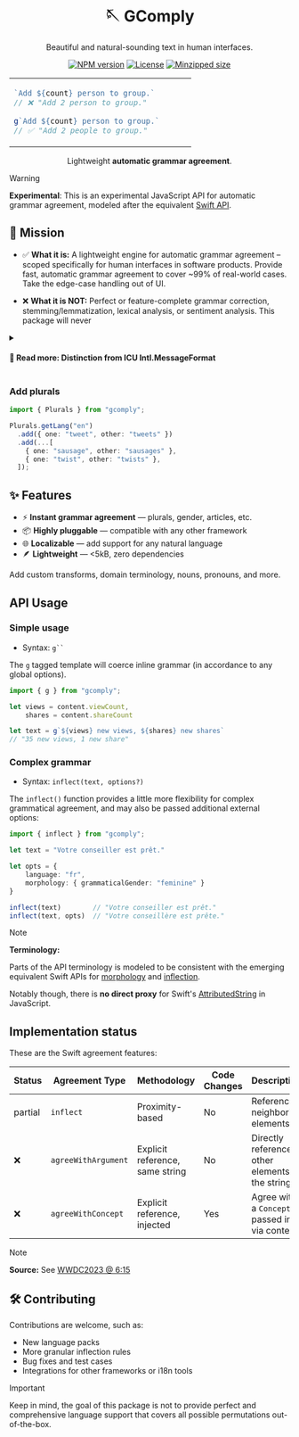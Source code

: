 <h1 align="center">
  🪡 GComply
</h1>

<p align="center">
  Beautiful and natural-sounding text in human interfaces.
</p>

<p align="center">
  <a href="https://www.npmjs.com/package/gcomply"><!--
  --><img alt="NPM version" src="https://img.shields.io/npm/v/gcomply.svg"><!--
  --></a>
  <a href="https://github.com/reececomo/gcomplyblob/main/LICENSE"><!--
  --><img alt="License" src="https://badgen.net/npm/license/gcomply"><!--
  --></a>
  <a href="https://bundlephobia.com/package/gcomply"><!--
  --><img alt="Minzipped size" src="https://badgen.net/bundlephobia/minzip/gcomply"><!--
  --></a>
</p>

<table align="center"><tr><td align="left">
  
```ts
`Add ${count} person to group.`       
// ❌ "Add 2 person to group."

g`Add ${count} person to group.`
// ✅ "Add 2 people to group."
```

</td></tr></table>

<p align="center">
Lightweight <strong>automatic grammar agreement</strong>.
</p>

> [!WARNING]
> **Experimental**: This is an experimental JavaScript API for automatic grammar
> agreement, modeled after the equivalent
> [Swift API](https://developer.apple.com/documentation/foundation/inflectionrule).

## **🚀 Mission**

- ✅ **What it is:**
A lightweight engine for automatic grammar agreement &ndash; scoped specifically for human
interfaces in software products. Provide fast, automatic grammar agreement to cover ~99%
of real-world cases. Take the edge-case handling out of UI.

- ❌ **What it is NOT:**
Perfect or feature-complete grammar correction, stemming/lemmatization, lexical analysis,
or sentiment analysis. This package will never 

<details><summary><h4>📘 Read more: Distinction from ICU Intl.MessageFormat</h4></summary>

**Intl.MessageFormat** provides manual support for plural/selects. But it is entirely
manual, and up to developers to predict all variance. It's also very challenging to
correctly translate any string where a parameter (i.e. a noun) is interpolated.

**Example:**

```ts
const notification = t("I was in {country}")
// German: "Ich war in {country}"

const switzerland = t("Switzerland")
// German: "die Schweiz"

notification.format({ country: switzerland })
// "Ich war in die Schweiz" ❌

// The feminine dative article is "der" (not 
// "die") so it should instead be:
// "Ich war in der Schweiz" ✅
```

In this example if you supported 180+ countries, you might have a much bigger problem.

So to summarize, **ICU MessageFormat** is a great tool, but its focused primarily on a
different problem.

</details>

### Add plurals

```ts
import { Plurals } from "gcomply";

Plurals.getLang("en")
  .add({ one: "tweet", other: "tweets" })
  .add(...[
    { one: "sausage", other: "sausages" },
    { one: "twist", other: "twists" },
  ]);
```

## ✨ Features

- ⚡️ **Instant grammar agreement** — plurals, gender, articles, etc.
- 📦 **Highly pluggable** — compatible with any other framework
- 🌐 **Localizable** — add support for any natural language
- 🪶 **Lightweight** — <5kB, zero dependencies

Add custom transforms, domain terminology, nouns, pronouns, and more.

## API Usage

### Simple usage

- Syntax: ``` g`` ```

The `g` tagged template will coerce inline grammar
(in accordance to any global options).

```ts
import { g } from "gcomply";

let views = content.viewCount,
    shares = content.shareCount

let text = g`${views} new views, ${shares} new shares`
// "35 new views, 1 new share"
```

### Complex grammar

- Syntax: `inflect(text, options?)` 

The `inflect()` function provides a little more flexibility for complex
grammatical agreement, and may also be passed additional external options:

```ts
import { inflect } from "gcomply";

let text = "Votre conseiller est prêt."

let opts = {
    language: "fr",
    morphology: { grammaticalGender: "feminine" }
}

inflect(text)        // "Votre conseiller est prêt."
inflect(text, opts)  // "Votre conseillère est prête."
```

> [!NOTE]
> **Terminology:**
>
> Parts of the API terminology is modeled to be consistent with the emerging equivalent
> Swift APIs for
> [morphology](https://developer.apple.com/documentation/foundation/morphology)
> and [inflection](https://developer.apple.com/videos/play/wwdc2023/10153/).
>
> Notably though, there is **no direct proxy** for Swift's
> [AttributedString](https://developer.apple.com/documentation/foundation/attributedstring)
> in JavaScript.

## Implementation status

These are the Swift agreement features:

| Status | Agreement Type | Methodology | Code Changes | Description
| --- | ---------------------- | ----------------------- | ------------ | ---
| partial | `inflect` | Proximity-based | No | Reference neighboring elements.
| ❌ | `agreeWithArgument` | Explicit reference, same string | No | Directly reference other elements in the strings.
| ❌ | `agreeWithConcept` | Explicit reference, injected | Yes | Agree with a `Concept` passed in via context.

> [!NOTE]
> **Source:** See [WWDC2023 @ 6:15](https://developer.apple.com/videos/play/wwdc2023/10153/)

## 🛠️ Contributing

Contributions are welcome, such as:
- New language packs
- More granular inflection rules
- Bug fixes and test cases
- Integrations for other frameworks or i18n tools

> [!Important]
> Keep in mind, the goal of this package is not to provide perfect and comprehensive
> language support that covers all possible permutations out-of-the-box.

<!-- See [`CONTRIBUTING.md`](./CONTRIBUTING.md) for details. -->
